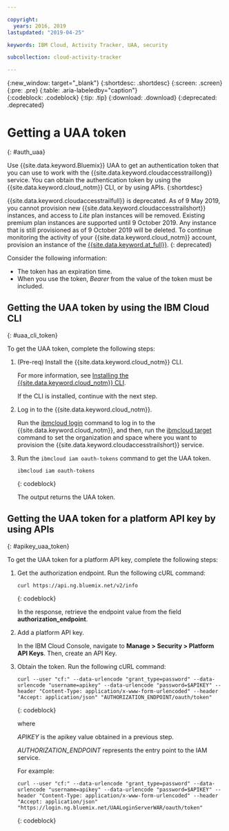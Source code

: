 ```yaml
---

copyright:
  years: 2016, 2019
lastupdated: "2019-04-25"

keywords: IBM Cloud, Activity Tracker, UAA, security

subcollection: cloud-activity-tracker

---
```


{:new_window: target="_blank"}
{:shortdesc: .shortdesc}
{:screen: .screen}
{:pre: .pre}
{:table: .aria-labeledby="caption"}    
{:codeblock: .codeblock}
{:tip: .tip}
{:download: .download}
{:deprecated: .deprecated}


# Getting a UAA token
{: #auth_uaa}

Use {{site.data.keyword.Bluemix}} UAA to get an authentication token that you can use to work with the {{site.data.keyword.cloudaccesstraillong}} service. You can obtain the authentication token by using the {{site.data.keyword.cloud_notm}} CLI, or by using APIs.
{:shortdesc}

{{site.data.keyword.cloudaccesstrailfull}} is deprecated. As of 9 May 2019, you cannot provision new {{site.data.keyword.cloudaccesstrailshort}} instances, and access to *Lite* plan instances will be removed. Existing premium plan instances are supported until 9 October 2019. Any instance that is still provisioned as of 9 October 2019 will be deleted. To continue monitoring the activity of your {{site.data.keyword.cloud_notm}} account, provision an instance of the [{{site.data.keyword.at_full}}](/docs/services/Activity-Tracker-with-LogDNA?topic=logdnaat-getting-started#getting-started).
{: deprecated}


Consider the following information:

* The token has an expiration time. 
* When you use the token, *Bearer* from the value of the token must be included.
		
## Getting the UAA token by using the IBM Cloud CLI
{: #uaa_cli_token}

To get the UAA token, complete the following steps:

1. (Pre-req) Install the {{site.data.keyword.cloud_notm}} CLI.

   For more information, see [Installing the {{site.data.keyword.cloud_notm}} CLI](/docs/cli?topic=cloud-cli-ibmcloud-cli#ibmcloud-cli).
   
   If the CLI is installed, continue with the next step.
    
2. Log in to the {{site.data.keyword.cloud_notm}}. 

    Run the [ibmcloud login](/docs/cli/reference/ibmcloud/bx_cli.html#ibmcloud_login) command to log in to the {{site.data.keyword.cloud_notm}}, and then, run the [ibmcloud target](/docs/cli/reference/ibmcloud/bx_cli.html#ibmcloud_target) command to set the organization and space where you want to provision the {{site.data.keyword.cloudaccesstrailshort}} service.
	
3. Run the `ibmcloud iam oauth-tokens` command to get the UAA token.

    ```
	ibmcloud iam oauth-tokens
	```
	{: codeblock}
	
	The output returns the UAA token.


	


## Getting the UAA token for a platform API key by using APIs
{: #apikey_uaa_token}

To get the UAA token for a platform API key, complete the following steps:

1. Get the authorization endpoint. Run the following cURL command:

    ```
    curl https://api.ng.bluemix.net/v2/info
    ```
    {: codeblock}

    In the response, retrieve the endpoint value from the field **authorization_endpoint**.

2. Add a platform API key.

    In the IBM Cloud Console, navigate to **Manage > Security > Platform API Keys**.
    Then, create an API Key.

3. Obtain the token. Run the following cURL command:

    ```
    curl --user "cf:" --data-urlencode "grant_type=password" --data-urlencode "username=apikey" --data-urlencode "password=$APIKEY" --header "Content-Type: application/x-www-form-urlencoded" --header "Accept: application/json" "AUTHORIZATION_ENDPOINT/oauth/token"
    ```
    {: codeblock}

    where 
    
    *APIKEY* is the apikey value obtained in a previous step.
    
    *AUTHORIZATION_ENDPOINT* represents the entry point to the IAM service.

    For example:

    ```
    curl --user "cf:" --data-urlencode "grant_type=password" --data-urlencode "username=apikey" --data-urlencode "password=$APIKEY" --header "Content-Type: application/x-www-form-urlencoded" --header "Accept: application/json" "https://login.ng.bluemix.net/UAALoginServerWAR/oauth/token"
    ```
    {: codeblock}


